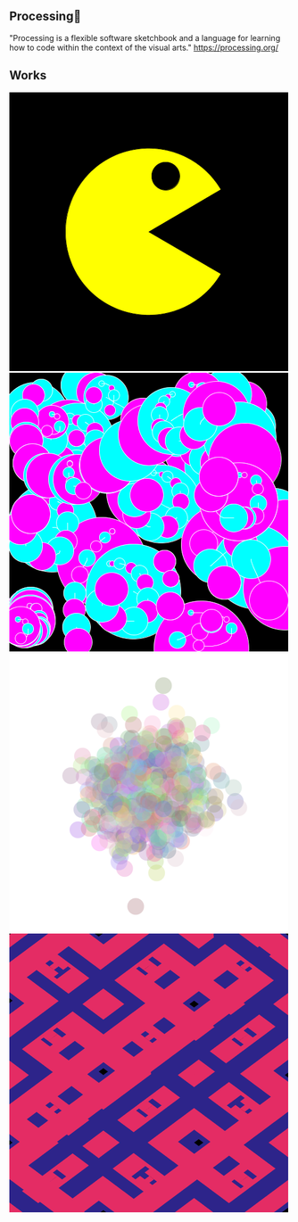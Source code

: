 ## Processing🎨
"Processing is a flexible software sketchbook and a language for learning how to code within the context of the visual arts."
https://processing.org/

## Works
<img src="./week2/packman.png">
<img src="./week3/image.png">
<img src="./week4/img.png">
<img src="./work1/img_05941.png">
